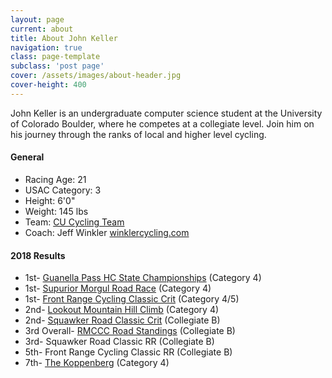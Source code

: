 ```yaml
---
layout: page
current: about
title: About John Keller
navigation: true
class: page-template
subclass: 'post page'
cover: /assets/images/about-header.jpg
cover-height: 400
---
```


John Keller is an undergraduate computer science student at the University of Colorado Boulder, where he competes at a collegiate level. Join him on his journey through the ranks of local and higher level cycling.

#### General
- Racing Age: 21
- USAC Category: 3
- Height: 6'0"
- Weight: 145 lbs
- Team: [CU Cycling Team](https://www.colorado.edu/sportsclub/cycling/)
- Coach: Jeff Winkler [winklercycling.com](http://winklercycling.com)

#### 2018 Results

- 1st- [Guanella Pass HC State Championships](https://www.coloradocycling.org/results/road#year=2018&eventId=2304&resultsetId=27291) (Category 4)
- 1st- [Supurior Morgul Road Race](https://www.coloradocycling.org/results/road#year=2018&eventId=2202&resultsetId=27096) (Category 4)
- 1st- [Front Range Cycling Classic Crit](https://www.coloradocycling.org/results/road#year=2018&eventId=2192&resultsetId=26234) (Category 4/5)
- 2nd- [Lookout Mountain Hill Climb](/2018/06/09/lookout-mountain-hill-climb/) (Category 4)
- 2nd- [Squawker Road Classic Crit](/2018/04/24/flc-mens-b-criterium/) (Collegiate B)
- 3rd Overall- [RMCCC Road Standings](http://winklercycling.com/rmccc/rmccc-individual-standings.html) (Collegiate B)
- 3rd- Squawker Road Classic RR (Collegiate B)
- 5th- Front Range Cycling Classic RR (Collegiate B)
- 7th- [The Koppenberg](/2018/04/30/koppenberg-sm4-last-lap/) (Category 4)
<!-- - 10th- Squawker Road Classic Crit (Category 4/5) -->
<!-- - 14th- Front Range Cycling Classic Crit (Collegiate B) -->
<!-- - 22nd- CSU Oval Critereum (Collegiate B) -->
<!-- - 4th- DU Cycling City Park Crit (Collegiate C) -->
<!-- - 7th- DU Cycling City Park Crit (Category 5) -->